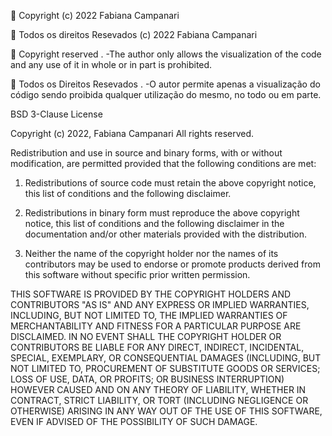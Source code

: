 🚫 Copyright (c) 2022 Fabiana Campanari

🚫 Todos os direitos Resevados (c) 2022 Fabiana Campanari

🚫 Copyright reserved .
-The author only allows the visualization of the code and any use of it in whole or in part  is prohibited.

🚫 Todos os Direitos Resevados .
-O autor permite apenas a visualização do código sendo proibida qualquer utilização do mesmo, no todo ou em parte.


BSD 3-Clause License

Copyright (c) 2022, Fabiana Campanari
All rights reserved.

Redistribution and use in source and binary forms, with or without
modification, are permitted provided that the following conditions are met:

1. Redistributions of source code must retain the above copyright notice, this
   list of conditions and the following disclaimer.

2. Redistributions in binary form must reproduce the above copyright notice,
   this list of conditions and the following disclaimer in the documentation
   and/or other materials provided with the distribution.

3. Neither the name of the copyright holder nor the names of its
   contributors may be used to endorse or promote products derived from
   this software without specific prior written permission.

THIS SOFTWARE IS PROVIDED BY THE COPYRIGHT HOLDERS AND CONTRIBUTORS "AS IS"
AND ANY EXPRESS OR IMPLIED WARRANTIES, INCLUDING, BUT NOT LIMITED TO, THE
IMPLIED WARRANTIES OF MERCHANTABILITY AND FITNESS FOR A PARTICULAR PURPOSE ARE
DISCLAIMED. IN NO EVENT SHALL THE COPYRIGHT HOLDER OR CONTRIBUTORS BE LIABLE
FOR ANY DIRECT, INDIRECT, INCIDENTAL, SPECIAL, EXEMPLARY, OR CONSEQUENTIAL
DAMAGES (INCLUDING, BUT NOT LIMITED TO, PROCUREMENT OF SUBSTITUTE GOODS OR
SERVICES; LOSS OF USE, DATA, OR PROFITS; OR BUSINESS INTERRUPTION) HOWEVER
CAUSED AND ON ANY THEORY OF LIABILITY, WHETHER IN CONTRACT, STRICT LIABILITY,
OR TORT (INCLUDING NEGLIGENCE OR OTHERWISE) ARISING IN ANY WAY OUT OF THE USE
OF THIS SOFTWARE, EVEN IF ADVISED OF THE POSSIBILITY OF SUCH DAMAGE.
